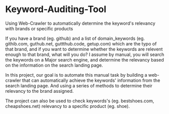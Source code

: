 # Keyword-Auditing-Tool
Using Web-Crawler to automatically determine the keyword's relevancy with brands or specific products

If you have a brand (eg. github) and a list of domain_keywords (eg. githib.com, guthub.net, guttthub.code, getup.com) which are the typo of that brand, and if you want to determine whether the keywords are relevent enough to that brand, what will you do? I assume by manual, you will search the keywords on a Major search engine, and determine the relevancy based on the information on the search landing page.

In this project, our goal is to automate this manual task by building a web-crawler that can automatically achieve the keywords' information from the search landing page. And using a series of methods to determine their relevancy to the brand assigned.

The project can also be used to check keywords's (eg. bestshoes.com, cheapshoes.net) relevancy to a specific product (eg. shoe).

